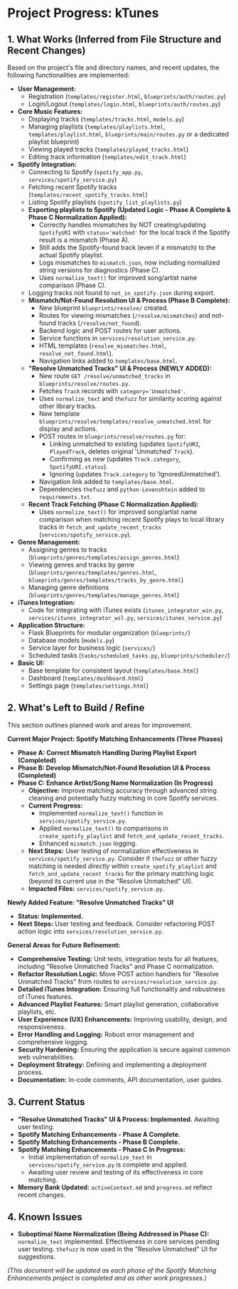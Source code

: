 # Project Progress: kTunes

## 1. What Works (Inferred from File Structure and Recent Changes)

Based on the project's file and directory names, and recent updates, the following functionalities are implemented:

-   **User Management:**
    -   Registration (`templates/register.html`, `blueprints/auth/routes.py`)
    -   Login/Logout (`templates/login.html`, `blueprints/auth/routes.py`)
-   **Core Music Features:**
    -   Displaying tracks (`templates/tracks.html`, `models.py`)
    -   Managing playlists (`templates/playlists.html`, `templates/playlist.html`, `blueprints/main/routes.py` or a dedicated playlist blueprint)
    -   Viewing played tracks (`templates/played_tracks.html`)
    -   Editing track information (`templates/edit_track.html`)
-   **Spotify Integration:**
    -   Connecting to Spotify (`spotify_app.py`, `services/spotify_service.py`)
    -   Fetching recent Spotify tracks (`templates/recent_spotify_tracks.html`)
    -   Listing Spotify playlists (`spotify_list_playlists.py`)
    -   **Exporting playlists to Spotify (Updated Logic - Phase A Complete & Phase C Normalization Applied):**
        -   Correctly handles mismatches by NOT creating/updating `SpotifyURI` with `status='matched'` for the local track if the Spotify result is a mismatch (Phase A).
        -   Still adds the Spotify-found track (even if a mismatch) to the actual Spotify playlist.
        -   Logs mismatches to `mismatch.json`, now including normalized string versions for diagnostics (Phase C).
        -   Uses `normalize_text()` for improved song/artist name comparison (Phase C).
    -   Logging tracks not found to `not_in_spotify.json` during export.
    -   **Mismatch/Not-Found Resolution UI & Process (Phase B Complete):**
        -   New blueprint `blueprints/resolve/` created.
        -   Routes for viewing mismatches (`/resolve/mismatches`) and not-found tracks (`/resolve/not_found`).
        -   Backend logic and POST routes for user actions.
        -   Service functions in `services/resolution_service.py`.
        -   HTML templates (`resolve_mismatches.html`, `resolve_not_found.html`).
        -   Navigation links added to `templates/base.html`.
    -   **"Resolve Unmatched Tracks" UI & Process (NEWLY ADDED):**
        -   New route `GET /resolve/unmatched_tracks` in `blueprints/resolve/routes.py`.
        -   Fetches `Track` records with `category='Unmatched'`.
        -   Uses `normalize_text` and `thefuzz` for similarity scoring against other library tracks.
        -   New template `blueprints/resolve/templates/resolve_unmatched.html` for display and actions.
        -   POST routes in `blueprints/resolve/routes.py` for:
            -   Linking unmatched to existing (updates `SpotifyURI`, `PlayedTrack`, deletes original 'Unmatched' `Track`).
            -   Confirming as new (updates `Track.category`, `SpotifyURI.status`).
            -   Ignoring (updates `Track.category` to 'IgnoredUnmatched').
        -   Navigation link added to `templates/base.html`.
        -   Dependencies `thefuzz` and `python-Levenshtein` added to `requirements.txt`.
    -   **Recent Track Fetching (Phase C Normalization Applied):**
        -   Uses `normalize_text()` for improved song/artist name comparison when matching recent Spotify plays to local library tracks in `fetch_and_update_recent_tracks` (`services/spotify_service.py`).
-   **Genre Management:**
    -   Assigning genres to tracks (`blueprints/genres/templates/assign_genres.html`)
    -   Viewing genres and tracks by genre (`blueprints/genres/templates/genres.html`, `blueprints/genres/templates/tracks_by_genre.html`)
    -   Managing genre definitions (`blueprints/genres/templates/manage_genres.html`)
-   **iTunes Integration:**
    -   Code for integrating with iTunes exists (`itunes_integrator_win.py`, `services/itunes_integrator_wsl.py`, `services/itunes_service.py`)
-   **Application Structure:**
    -   Flask Blueprints for modular organization (`blueprints/`)
    -   Database models (`models.py`)
    -   Service layer for business logic (`services/`)
    -   Scheduled tasks (`tasks/scheduled_tasks.py`, `blueprints/scheduler/`)
-   **Basic UI:**
    -   Base template for consistent layout (`templates/base.html`)
    -   Dashboard (`templates/dashboard.html`)
    -   Settings page (`templates/settings.html`)

## 2. What's Left to Build / Refine

This section outlines planned work and areas for improvement.

**Current Major Project: Spotify Matching Enhancements (Three Phases)**

*   **Phase A: Correct Mismatch Handling During Playlist Export (Completed)**
*   **Phase B: Develop Mismatch/Not-Found Resolution UI & Process (Completed)**
*   **Phase C: Enhance Artist/Song Name Normalization (In Progress)**
    *   **Objective:** Improve matching accuracy through advanced string cleaning and potentially fuzzy matching in core Spotify services.
    *   **Current Progress:**
        -   Implemented `normalize_text()` function in `services/spotify_service.py`.
        -   Applied `normalize_text()` to comparisons in `create_spotify_playlist` and `fetch_and_update_recent_tracks`.
        -   Enhanced `mismatch.json` logging.
    *   **Next Steps:** User testing of normalization effectiveness in `services/spotify_service.py`. Consider if `thefuzz` or other fuzzy matching is needed *directly within* `create_spotify_playlist` and `fetch_and_update_recent_tracks` for the primary matching logic (beyond its current use in the "Resolve Unmatched" UI).
    *   **Impacted Files:** `services/spotify_service.py`.

**Newly Added Feature: "Resolve Unmatched Tracks" UI**
*   **Status: Implemented.**
*   **Next Steps:** User testing and feedback. Consider refactoring POST action logic into `services/resolution_service.py`.

**General Areas for Future Refinement:**

-   **Comprehensive Testing:** Unit tests, integration tests for all features, including "Resolve Unmatched Tracks" and Phase C normalization.
-   **Refactor Resolution Logic:** Move POST action handlers for "Resolve Unmatched Tracks" from routes to `services/resolution_service.py`.
-   **Detailed iTunes Integration:** Ensuring full functionality and robustness of iTunes features.
-   **Advanced Playlist Features:** Smart playlist generation, collaborative playlists, etc.
-   **User Experience (UX) Enhancements:** Improving usability, design, and responsiveness.
-   **Error Handling and Logging:** Robust error management and comprehensive logging.
-   **Security Hardening:** Ensuring the application is secure against common web vulnerabilities.
-   **Deployment Strategy:** Defining and implementing a deployment process.
-   **Documentation:** In-code comments, API documentation, user guides.

## 3. Current Status

-   **"Resolve Unmatched Tracks" UI & Process: Implemented.** Awaiting user testing.
-   **Spotify Matching Enhancements - Phase A Complete.**
-   **Spotify Matching Enhancements - Phase B Complete.**
-   **Spotify Matching Enhancements - Phase C In Progress:**
    -   Initial implementation of `normalize_text` in `services/spotify_service.py` is complete and applied.
    -   Awaiting user review and testing of its effectiveness in core matching.
-   **Memory Bank Updated:** `activeContext.md` and `progress.md` reflect recent changes.

## 4. Known Issues

-   **Suboptimal Name Normalization (Being Addressed in Phase C):** `normalize_text` implemented. Effectiveness in core services pending user testing. `thefuzz` is now used in the "Resolve Unmatched" UI for suggestions.

*(This document will be updated as each phase of the Spotify Matching Enhancements project is completed and as other work progresses.)*
